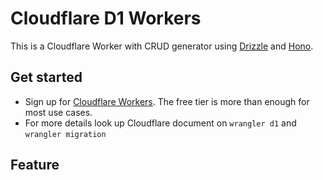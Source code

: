 # Cloudflare D1 Workers

This is a Cloudflare Worker with CRUD generator using [Drizzle](https://github.com/drizzle-team/drizzle-orm) and
[Hono](https://github.com/honojs/hono).


## Get started

- Sign up for [Cloudflare Workers](https://workers.dev). The free tier is more than enough for most use cases. 
- For more details look up Cloudflare document on `wrangler d1` and `wrangler migration`


## Feature


